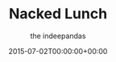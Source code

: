 ---
title: "Nacked Lunch"
date: 2015-07-02T00:00:00+00:00
draft: false
author: "the indeepandas"
cover: "the-indeepandas/the-indeepandas-nacked-lunch-large.jpg"
tracks: [
    { title: "Cranberry Blues", length: "03:12", is_explicit: false },
    { title: "Engineer", length: "02:31", is_explicit: false },
    { title: "No One Would Believe", length: "01:48", is_explicit: true },
    { title: "Family Psychologist", length: "04:22", is_explicit: false },
    { title: "To Memories", length: "02:55", is_explicit: false },
    { title: "I Fought the Law", length: "01:09", is_explicit: true },
    { title: "Led Teddy", length: "03:02", is_explicit: false },
    { title: "Naked Lunch", length: "02:20", is_explicit: false },
    { title: "Real Man (A.Y.R.R. Version)", length: "02:14", is_explicit: false },
    { title: "Intoxicated Bumblebee", length: "02:38", is_explicit: false },
    { title: "Seagull", length: "05:52", is_explicit: false },
    { title: "I Love (S&M)", length: "02:55", is_explicit: false }
]
services: [
    { type: "apple", url: "https://music.apple.com/us/album/naked-lunch/1015800178"},
    { type: "deezer", url: "https://www.deezer.com/ru/album/10765202"},
    { type: "spotify", url: "https://open.spotify.com/album/7mNDAK9znFcW3y09hf3EFI"},
    { type: "yandex", url: "https://music.yandex.ru/album/2843313"},
    { type: "youtube", url: "https://music.youtube.com/playlist?list=OLAK5uy_kApLrpIi6BdyymRqK-EUX7hORQB3dLtgM"}
]
tags: 
    - "the indeepandas"
    - "alternative"
    - "garage rock"
---